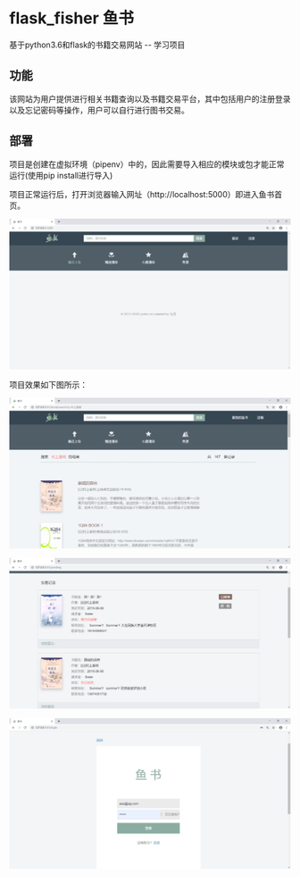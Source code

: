 # flask_fisher 鱼书
基于python3.6和flask的书籍交易网站 -- 学习项目

## 功能
该网站为用户提供进行相关书籍查询以及书籍交易平台，其中包括用户的注册登录以及忘记密码等操作，用户可以自行进行图书交易。

## 部署
项目是创建在虚拟环境（pipenv）中的，因此需要导入相应的模块或包才能正常运行(使用pip install进行导入)


项目正常运行后，打开浏览器输入网址（http://localhost:5000）即进入鱼书首页。

![鱼书首页](img/yushu.png "首页")

项目效果如下图所示：

![书籍列表页](img/book.png)

![交易信息页](img/drift.png)

![登录注册页](img/login.png)
